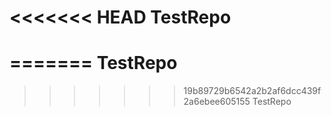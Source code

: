 <<<<<<< HEAD
TestRepo
========

=======
TestRepo
========

>>>>>>> 19b89729b6542a2b2af6dcc439f2a6ebee605155
TestRepo